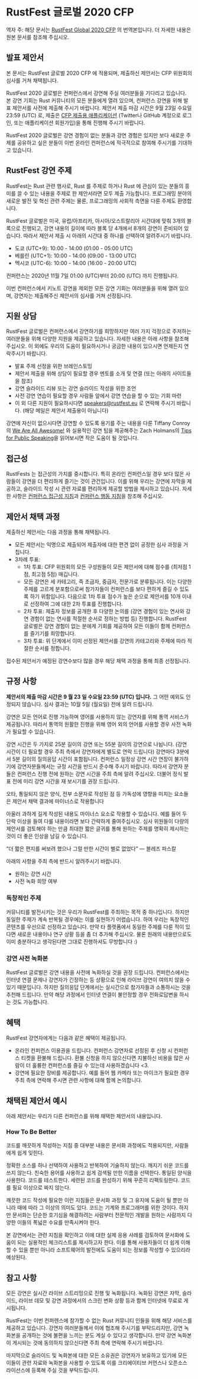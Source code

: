 # RustFest 글로벌 2020 CFP
역자 주: 해당 문서는 [RustFest Global 2020 CFP](https://cfp.rustfest.eu//events/2020) 의 번역본입니다. 더 자세한 내용은 원본 문서를 참조해 주십시오.

## 발표 제안서
본 문서는 RustFest 글로벌 2020 CFP 에 적용되며, 제출하신 제안서는 CFP 위원회의 심사를 거쳐 채택됩니다.

RustFest 2020 글로벌은 컨퍼런스에서 강연해 주실 여러분들을 기다리고 있습니다. 본 강연 기회는 Rust 커뮤니티의 모든 분들에게 열려 있으며, 컨퍼런스 강연을 위해 발표 제안서를 사전에 제출해 주시기 바랍니다.  제안서 제출 마감 시간은 9월 23일 수요일 23:59 (UTC) 로, 제출은 [CFP 제출용 애플리케이션](https://cfp.rustfest.eu//events/2020) (Twitter나 GitHub 계정으로 로그인, 또는 애플리케이션 회원가입)을 통해 진행해 주시기 바랍니다.

RustFest 2020 글로벌은 강연 경험이 없는 분들과 강연 경험은 있지만 보다 새로운 주제를 공유하고 싶은 분들이 이번 온라인 컨퍼런스에 적극적으로 참여해 주시기를 기대하고 있습니다. 


## RustFest 강연 주제
RustFest는 Rust 관련 행사로, Rust 를 주제로 하거나  Rust 에 관심이 있는 분들의 흥미를 끌 수 있는 내용을 주제로 한 제안서라면 모두 제출 가능합니다. 프로그래밍 분야의 새로운 발전 및 혁신 관련 주제는 물론, 프로그래밍의 사회적 측면을 다룬 주제도 환영합니다.

RustFest 글로벌은 미국, 유럽/아프리카, 아시아/오스트랄리아 시간대에 맞춰 3개의 블록으로 진행되고, 강연 내용의 길이에 따라 블록 당 4개에서 8개의 강연이 준비되어 있습니다. 따라서 제안서 제출 시 아래의 시간대 중 하나를 선택하여 알려주시기 바랍니다.

* 도쿄    (UTC+9): 10:00 - 14:00 (01:00 - 05:00 UTC)
* 베를린 (UTC+1): 10:00 - 14:00 (09:00 - 13:00 UTC)
* 멕시코 (UTC-6): 10:00 - 14:00 (16:00 - 20:00 UTC)

컨퍼런스는 2020년 11월 7일 01:00 (UTC)부터 20:00 (UTC) 까지 진행됩니다. 

이번 컨퍼런스에서 키노트 강연을 제외한 모든 강연 기회는 여러분들을 위해 열려 있으며, 강연자는 제출해주신 제안서의 심사를 거쳐 선정됩니다. 

## 지원 상담
RustFest 글로벌은 컨퍼런스에서 강연하기를 희망하지만 여러 가지 걱정으로 주저하는 여러분들을 위해 다양한 지원을 제공하고 있습니다. 자세한 내용은 아래 사항을 참조해 주십시오. 이 외에도 우리의 도움이 필요하시거나 궁금한 내용이 있으시면 언제든지 연락주시기 바랍니다. 

* 발표 주제 선정을 위한 브레인스토밍
* 제안서 제출을 위해 상담이 필요할 경우 멘토를 소개 및 연결 (또는 아래의 사이트들을 참조)
* 강연 슬라이드 리뷰 또는 강연 슬라이드 작성을 위한 조언
*  사전 강연 연습이 필요할 경우 사람들 앞에서 강연 연습을 할 수 있는 기회 마련
* 이 외 다른 지원이 필요하시다면 [ speakers@rustfest.eu]() 로 연락해 주시기 바랍니다. (해당 메일은 제안서 제출용이 아닙니다)

강연에 자신이 없으시다면 강연할 수 있도록 용기를 주는 내용을 다룬 Tiffany Conroy의 [We Are All Awesome!](http://weareallaweso.me/) 와 실용적인 강연 팁을 제공해주는 Zach Holmans의 [Tips for Public Speaking](https://speaking.io/)을 읽어보시면 작은 도움이 될 것입니다. 


## 접근성
RustFests 는 접근성의 가치를 중시합니다. 특히 온라인 컨퍼런스일 경우 보다 많은 사람들이 강연을 더 편리하게 즐기는 것이 관건입니다. 이를 위해 우리는 강연에 자막을 제공하고, 슬라이드 작성 시 관련 자료를 편리하게 제공할 방법을 제시하고 있습니다. 자세한 사항은 [컨퍼런스 접근성 지침](https://2020.rustfest.eu/accessibility/)과 [컨퍼런스 행동 지침](https://2020.rustfest.eu/code-of-conduct/)을 참조해 주십시오. 

## 제안서 채택 과정
제출하신 제안서는 다음 과정을 통해 채택됩니다.

* 모든 제안서는 익명으로 제출되어 제출자에 대한 편견 없이 공정한 심사 과정을 거칩니다.
* 3차례 투표:
	* 1차 투표: CFP 위원회의 모든 구성원들이 모든 제안서에 대해 점수를 (최저점 1점, 최고점 5점) 매깁니다.
	* 모든 강연은 세 카테고리, 즉  초급자, 중급자, 전문가로 분류됩니다. 이는 다양한 주제를 고르게 분포함으로써 참가자들이 컨퍼런스를 보다 편하게 즐길 수 있도록 하기 위함입니다. 다음으로 1차 투표 점수가 높은 순으로 제안서를 10개 이내로 선정하여 그에 대한 2차 투표를 진행합니다.
	* 2차 투표: 제출자 정보를 공개한 후 다양한 논의를 (강연 경험이 있는 연사와 강연 경험이 없는 연사를 적절한 순서로 정하는 방법 등) 진행합니다. RustFest 글로벌은 강연 경험이 없는 분에게 기회를 제공하여 모든 이들이 함께 컨퍼런스를 즐기기를 희망합니다. 
	* 3차 투표: 위 단계에서 이미 선정된 제안서를 강연의 카테고리와 주제에 따라 적절한 순서를 정합니다.

접수된 제안서가 예정된 강연수보다 많을 경우 해당 채택 과정을 통해 최종 선정됩니다.

## **규정 사항**

**제안서의 제출 마감 시간은 9 월 23 일 수요일 23:59 (UTC) 입니다.** 그 어떤 예외도 인정되지 않습니다. 심사 결과는 10월 5일 (월요일) 전에 알려 드립니다.

강연은 모든 언어로 진행 가능하며 영어를 사용하지 않는 강연자를 위해 통역 서비스가 제공됩니다. 따라서 통역의 원활한 진행을 위해 영어 외의 언어를 사용할 경우 사전 녹화가 필요할 수 있습니다.

강연 시간은 두 가지로 25분 길이의 강연 또는 55분 길이의 강연으로 나뉩니다. (강연 시간이 더 필요할 경우 주최 측에서 강연자에게 별도로 연락 드립니다)  강연마다 3분에서 5분 길이의 질의응답 시간이 포함됩니다. 컨퍼런스 일정상 강연 시간 연장이 불가하기에 강연자분들께서는 규정 시간을 반드시 준수해 주시기 바랍니다. 따라서 강연자 분들은 컨퍼런스 진행 전에  원하는 강연 시간을 주최 측에 알려 주십시오. 더불어 정식 발표 전에 미리 강연 시간을 재 보시기를 권장 드립니다.

오타, 통일되지 않은 양식, 전부 소문자로 작성된 점 등 가독성에 영향을 미치는 요소들은 제안서 채택 결과에 마이너스로 작용합니다

아울러 과하게 길게 작성된 내용도 마이너스 요소로 작용할 수 있습니다. 예를 들어 두 단락 이상을 들여 다룰 내용이라면 보다 간략하게 줄여주십시오. 심사 위원들이 다량의 제안서를 검토해야 하는 만큼 최대한 짧은 글귀를 통해 원하는 주제를 명확히 제시하는 것이 더 좋은 인상을 남길 수 있습니다. 

“더 짧은 편지를 써보려 했으나 그럴 만한 시간이 별로 없었다” — 블레즈 파스칼


아래의 사항을 주최 측에 반드시 알려주시기 바랍니다.

* 원하는 강연 시간
* 사전 녹화 희망 여부

### 독창적인 주제
커뮤니티를 발전시키는 것은 우리가 RustFest를 주최하는 목적 중 하나입니다. 하지만  동일한 주제가 계속 반복될 경우에는 이를 실현하기 어렵습니다. 하여 우리는 독창적인 콘텐츠를 우선으로 선정하고 있습니다. 만약 타 플랫폼에서 동일한 주제를 다룬 적이 있다면 새로운 내용이나 연구 상황 등을 좀 더 추가해 주십시오. 물론 원래의 내용만으로도 이미 충분하다고 생각된다면 그대로 진행하셔도 무방합니다 :)


### 강연 사전 녹화본
RustFest 글로벌은 강연 내용을 사전에 녹화하실 것을 권장 드립니다. 컨퍼런스에서는 인터넷 연결 문제나 강연자가 긴장하는 등 상황으로 인해 라이브 강연이 여의치 않을 수 있기 때문입니다. 하지만 질의응답 단계에서는 실시간으로 참가자들과 소통하시는 것을 추천해 드립니다. 만약 해당 과정에서 인터넷 연결이 불안정할 경우 전화로답변을 하시는 것도 가능합니다. 

## 혜택
RustFest 강연자에게는 다음과 같은 혜택이 제공됩니다. 

* 온라인 컨퍼런스 이용권을 드립니다. 컨퍼런스 강연자로 선정된 후 신청 시 컨퍼런스 티켓을 환불해 드립니다. 환불 신청을 하지 않으신다면 지불하신  비용을 많은 사람이 더 훌륭한 컨퍼런스를 즐길 수 있는데 사용하겠습니다 <3.
* 강연에 필요한 장비를 제공합니다. 예를 들어 웹 카메라 또는 마이크가 필요한 경우 주최 측에 연락해 주시면 관련 사항에 대해 함께 논의합니다.

## 채택된 제안서 예시
아래 제안서는 우리가 다른 컨퍼런스를 위해 채택한 제안서의 내용입니다. 

### How To Be Better
코드를 깨끗하게 작성하는 지침 중 대부분 내용은 문서화 과정에도 적용되지만, 사람들에게 쉽게 잊힌다.

정확한 소스를 하나 선택하여 사용하고 반복하여 기술하지 않는다. 깨지기 쉬운 코드를 쓰지 않는다. 친숙한 용어를 사용하고 쉽게 검색될 만한 이름을 선택한다. 통일된 양식을 사용한다. 코드를 테스트한다. 세련된 코드를 완성하기 위해 꾸준히 리팩토링한다. 코드를 필요 이상으로 짜지 않는다.

깨끗한 코드 작성에 필요한 이런 지침들은 문서화 과정 및 그 유지에 도움이 될 뿐만 아니라 때에 따라 그 이상의 의미도 있다. 코드는 기계와 프로그래머를 위한 것이다. 하지만 문서화는 단순한 호기심을 해결하려는 사람부터 전문적인 개발을 원하는 사람까지 다양한 이들의 폭넓은 수요를 만족시켜야 한다.

본 강연에서는 관련 지침을 확인하고 이에 대한 실제 응용 사례를 검토하여 문서화에 도움이 되는 실용적인 체크리스트를 제시하고자 한다. 이를 통해 사용자들이 더 쉽게 이해할 수 있을 뿐만 아니라 소프트웨어의 발전에도 도움이 되는 정보를 작성할 수 있으리라 예상된다. 

## 참고 사항
모든 강연은 실시간 라이브 스트리밍으로 진행 및 녹화됩니다. 녹화된 강연은 자막, 슬라이드, 라이브 데모 및 강연 과정에서의 스크린 변화 상황 등과 함께 인터넷에 무료로 게시됩니다.

RustFest는 이번 컨퍼렌스에 참가할 수 없는 Rust 커뮤니티 인들을 위해 해당 서비스를 제공하고 있습니다. 강연자 여러분들께서 이에 협조해 주시기를 부탁드리지만, 강연 녹화본을 공개하는 것에 불편을 느끼는 분도 계실 수 있다고 생각합니다. 만약 강연 녹화본이 게시되는 것에 동의하지 않으신다면 주최 측에 연락해 주시기 바랍니다.

마지막으로 슬라이드 및 녹화본에 대한 모든 소유권은 강연자가 보유하고 있기에 모든 이들이 관련 자료와 녹화본을 사용할 수 있도록 이를 크리에이티브 커먼스나 오픈소스 라이선스에 등록해 주실 것을 부탁드립니다.